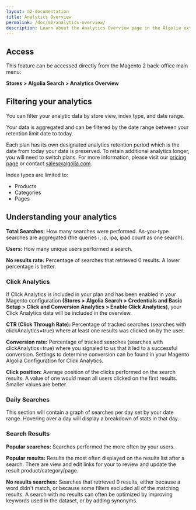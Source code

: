 ```yaml
---
layout: m2-documentation
title: Analytics Overview
permalink: /doc/m2/analytics-overview/
description: Learn about the Analytics Overview page in the Algolia extension for Magento 2
---
```


## Access

This feature can be accessed directly from the Magento 2 back-office main menu: 

**Stores > Algolia Search > Analytics Overview**
 

## Filtering your analytics

You can filter your analytic data by store view, index type, and date range. 

<div class="alert alert-info">
    <i class="fa fa-info-circle"></i>
    Your data is aggregated and can be filtered by the date range between your retention limit date to today.
</div>

Each plan has its own designated analytics retention period which is the date from today your data is preserved. To retain additional analytics longer, you will need to switch plans. For more information, please visit our [pricing page](https://www.algolia.com/billing/overview/) or contact [sales@algolia.com](mailto:sales@algolia.com). 

Index types are limited to:

- Products
- Categories
- Pages


## Understanding your analytics

**Total Searches:** How many searches were performed. As-you-type searches are aggregated (the queries i, ip, ipa, ipad count as one search).

**Users:** How many unique users performed a search.

**No results rate:** Percentage of searches that retrieved 0 results. A lower percentage is better.



### Click Analytics 

If Click Analytics is included in your plan and has been enabled in your Magento configuration **(Stores > Algolia Search > Credentials and Basic Setup > Click and Conversion Analytics > Enable Click Analytics)**, your Click Analytics data will be included in the overview. 


**CTR (Click Through Rate):** Percentage of tracked searches (searches with clickAnalytics=true) where at least one results was clicked on by the user.

**Conversion rate:** Percentage of tracked searches (searches with clickAnalytics=true) where you signaled to us that it led to a successful conversion. Settings to determine conversion can be found in your Magento Algolia Configuration for Click Analytics.

**Click position:** Average position of the clicks performed on the search results. A value of one would mean all users clicked on the first results. Smaller values are better.


### Daily Searches

This section will contain a graph of searches per day set by your date range. Hovering over a day will display a breakdown of stats in that day.


### Search Results

**Popular searches:** Searches performed the more often by your users.

**Popular results:** Results the most often displayed on the results list after a search. There are view and edit links for your to review and update the result product/category/page.  

**No results searches:** Searches that retrieved 0 results, either because a word didn't match, or because some filters excluded all of the matching results. A search with no results can often be optimized by improving keywords used in the dataset, or by adding synonyms.